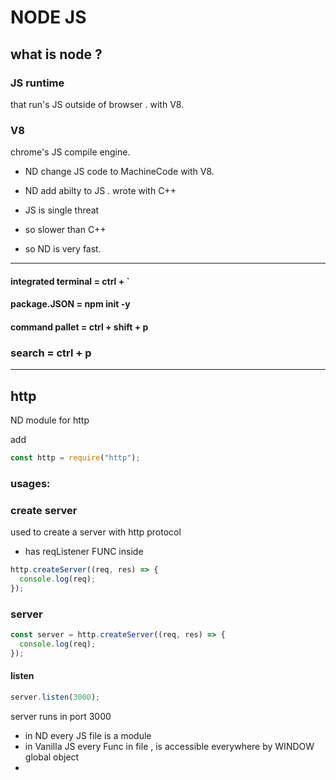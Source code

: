 # NODE JS

## what is node ?

### JS runtime

that run's JS outside of browser .
with V8.

### V8

chrome's JS compile engine.

- ND change JS code to MachineCode with V8.
- ND add abilty to JS . wrote
  with C++

- JS is single threat
- so slower than C++
- so ND is very fast.

---

#### integrated terminal = ctrl + `

#### package.JSON = npm init -y

#### command pallet = ctrl + shift + p

### search = ctrl + p

---

## http

ND module for http

add

```js
const http = require("http");
```

### usages:

### create server

used to create a server with http protocol

- has reqListener FUNC inside

```js
http.createServer((req, res) => {
  console.log(req);
});
```

### server

```js
const server = http.createServer((req, res) => {
  console.log(req);
});
```

#### listen

```js
server.listen(3000);
```

server runs in port 3000

- in ND every JS file is a module
- in Vanilla JS every Func in file , is accessible everywhere by WINDOW global object
-
